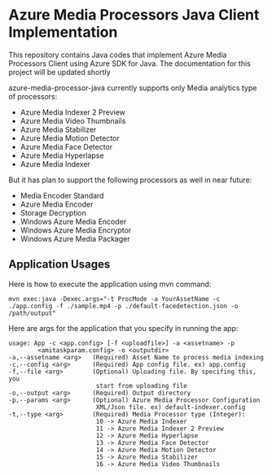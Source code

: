# Azure Media Processors Java Client Implementation

This repository contains Java codes that implement Azure Media Processors Client using Azure SDK for Java. The documentation for this project will be updated shortly

azure-media-processor-java currently supports only Media analytics type of processors:

 * Azure Media Indexer 2 Preview
 * Azure Media Video Thumbnails
 * Azure Media Stabilizer 
 * Azure Media Motion Detector
 * Azure Media Face Detector
 * Azure Media Hyperlapse
 * Azure Media Indexer 

But it has plan to support the following processors as well in near future:

 * Media Encoder Standard
 * Azure Media Encoder
 * Storage Decryption
 * Windows Azure Media Encoder
 * Windows Azure Media Encryptor
 * Windows Azure Media Packager


## Application Usages
Here is how to execute the application using mvn command:

    mvn exec:java -Dexec.args="-t ProcMode -a YourAssetName -c ./app.config -f ./sample.mp4 -p ./default-facedetection.json -o /path/output"

Here are args for the application that you specify in running the app:

    usage: App -c <app.config> [-f <uploadfile>] -a <assetname> -p
            <amitaskparam.config> -o <outputdir>
    -a,--assetname <arg>   (Required) Asset Name to process media indexing
    -c,--config <arg>      (Required) App config file. ex) app.config
    -f,--file <arg>        (Optional) Uploading file. By specifing this, you
                            start from uploading file
    -o,--output <arg>      (Required) Output directory
    -p,--params <arg>      (Optional) Azure Media Processor Configuration
                            XML/Json file. ex) default-indexer.config
    -t,--type <arg>        (Required) Media Processor type (Integer):
                            10 -> Azure Media Indexer
                            11 -> Azure Media Indexer 2 Preview
                            12 -> Azure Media Hyperlapse
                            13 -> Azure Media Face Detector
                            14 -> Azure Media Motion Detector
                            15 -> Azure Media Stabilizer
                            16 -> Azure Media Video Thumbnails


